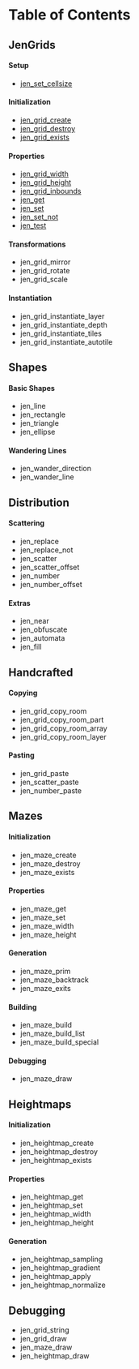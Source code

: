 # Table of Contents
## JenGrids
#### Setup
* [jen_set_cellsize](1.%20JenGrids/1.1.%20Setup/jen_set_cellsize.md)
#### Initialization
* [jen_grid_create](1.%20JenGrids/1.2.%20Initialization/jen_grid_create.md)
* [jen_grid_destroy](1.%20JenGrids/1.2.%20Initialization/jen_grid_destroy.md)
* [jen_grid_exists](1.%20JenGrids/1.2.%20Initialization/jen_grid_exists.md)
#### Properties
* [jen_grid_width](1.%20JenGrids/1.3.%20Properties/jen_grid_width.md)
* [jen_grid_height](1.%20JenGrids/1.3.%20Propertiesjen_grid_height.md)
* [jen_grid_inbounds](1.%20JenGrids/1.3.%20Properties/jen_grid_inbounds.md)
* [jen_get](1.%20JenGrids/1.3.%20Propertiesjen_get.md)
* [jen_set](1.%20JenGrids/1.3.%20Properties/jen_set.md)
* [jen_set_not](1.%20JenGrids/1.3.%20Properties/jen_set_not.md)
* [jen_test](1.%20JenGrids/1.3.%20Properties/jen_test.md)
#### Transformations
* jen_grid_mirror
* jen_grid_rotate
* jen_grid_scale
#### Instantiation
* jen_grid_instantiate_layer
* jen_grid_instantiate_depth
* jen_grid_instantiate_tiles
* jen_grid_instantiate_autotile
## Shapes
#### Basic Shapes
* jen_line
* jen_rectangle
* jen_triangle
* jen_ellipse
#### Wandering Lines
* jen_wander_direction
* jen_wander_line
## Distribution
#### Scattering
* jen_replace
* jen_replace_not
* jen_scatter
* jen_scatter_offset
* jen_number
* jen_number_offset
#### Extras
* jen_near
* jen_obfuscate
* jen_automata
* jen_fill
## Handcrafted
#### Copying
* jen_grid_copy_room
* jen_grid_copy_room_part
* jen_grid_copy_room_array
* jen_grid_copy_room_layer
#### Pasting
* jen_grid_paste
* jen_scatter_paste
* jen_number_paste
## Mazes
#### Initialization
* jen_maze_create
* jen_maze_destroy
* jen_maze_exists
#### Properties
* jen_maze_get
* jen_maze_set
* jen_maze_width
* jen_maze_height
#### Generation
* jen_maze_prim
* jen_maze_backtrack
* jen_maze_exits
#### Building
* jen_maze_build
* jen_maze_build_list
* jen_maze_build_special
#### Debugging
* jen_maze_draw
## Heightmaps
#### Initialization
* jen_heightmap_create
* jen_heightmap_destroy
* jen_heightmap_exists
#### Properties
* jen_heightmap_get
* jen_heightmap_set
* jen_heightmap_width
* jen_heightmap_height
#### Generation
* jen_heightmap_sampling
* jen_heightmap_gradient
* jen_heightmap_apply
* jen_heightmap_normalize
## Debugging
* jen_grid_string
* jen_grid_draw
* jen_maze_draw
* jen_heightmap_draw
